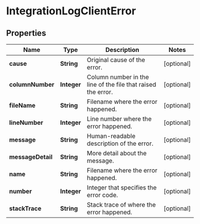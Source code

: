 

# IntegrationLogClientError

## Properties

Name | Type | Description | Notes
------------ | ------------- | ------------- | -------------
**cause** | **String** | Original cause of the error. |  [optional]
**columnNumber** | **Integer** | Column number in the line of the file that raised the error. |  [optional]
**fileName** | **String** | Filename where the error happened. |  [optional]
**lineNumber** | **Integer** | Line number where the error happened. |  [optional]
**message** | **String** | Human-readable description of the error. |  [optional]
**messageDetail** | **String** | More detail about the message. |  [optional]
**name** | **String** | Filename where the error happened. |  [optional]
**number** | **Integer** | Integer that specifies the error code. |  [optional]
**stackTrace** | **String** | Stack trace of where the error happened. |  [optional]




